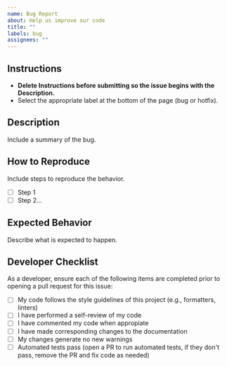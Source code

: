 ```yaml
---
name: Bug Report
about: Help us improve our code
title: ""
labels: bug
assignees: ""
---
```


## Instructions

- **Delete Instructions before submitting so the issue begins with the Description.**
- Select the appropriate label at the bottom of the page (bug or hotfix).

## Description

Include a summary of the bug.

## How to Reproduce

Include steps to reproduce the behavior.

- [ ] Step 1
- [ ] Step 2...

## Expected Behavior

Describe what is expected to happen.

## Developer Checklist

As a developer, ensure each of the following items are completed prior to opening a pull request for this issue:

- [ ] My code follows the style guidelines of this project (e.g., formatters, linters)
- [ ] I have performed a self-review of my code
- [ ] I have commented my code when appropiate
- [ ] I have made corresponding changes to the documentation
- [ ] My changes generate no new warnings
- [ ] Automated tests pass (open a PR to run automated tests, if they don't pass, remove the PR and fix code as needed)
